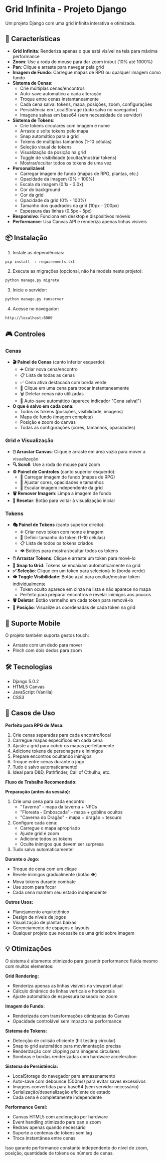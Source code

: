 # Grid Infinita - Projeto Django

Um projeto Django com uma grid infinita interativa e otimizada.

## 🚀 Características

- **Grid Infinita**: Renderiza apenas o que está visível na tela para máxima performance
- **Zoom**: Use a roda do mouse para dar zoom in/out (10% até 1000%)
- **Pan**: Clique e arraste para navegar pela grid
- **Imagem de Fundo**: Carregue mapas de RPG ou qualquer imagem como fundo
- **Sistema de Cenas**: 
  - Crie múltiplas cenas/encontros
  - Auto-save automático a cada alteração
  - Troque entre cenas instantaneamente
  - Cada cena salva: tokens, mapa, posições, zoom, configurações
  - Persistência em LocalStorage (tudo salvo no navegador)
  - Imagens salvas em base64 (sem necessidade de servidor)
- **Sistema de Tokens**: 
  - Crie tokens circulares com imagem e nome
  - Arraste e solte tokens pelo mapa
  - Snap automático para a grid
  - Tokens de múltiplos tamanhos (1-10 células)
  - Seleção visual de tokens
  - Visualização da posição na grid
  - Toggle de visibilidade (ocultar/mostrar tokens)
  - Mostrar/ocultar todos os tokens de uma vez
- **Personalizável**: 
  - Carregar imagem de fundo (mapas de RPG, plantas, etc.)
  - Opacidade da imagem (0% - 100%)
  - Escala da imagem (0.1x - 3.0x)
  - Cor do background
  - Cor da grid
  - Opacidade da grid (0% - 100%)
  - Tamanho dos quadrados da grid (10px - 200px)
  - Espessura das linhas (0.5px - 5px)
- **Responsivo**: Funciona em desktop e dispositivos móveis
- **Performance**: Usa Canvas API e renderiza apenas linhas visíveis

## 📦 Instalação

1. Instale as dependências:
```bash
pip install -r requirements.txt
```

2. Execute as migrações (opcional, não há models neste projeto):
```bash
python manage.py migrate
```

3. Inicie o servidor:
```bash
python manage.py runserver
```

4. Acesse no navegador:
```
http://localhost:8000
```

## 🎮 Controles

### Cenas
- **🎬 Painel de Cenas** (canto inferior esquerdo):
  - ➕ Criar nova cena/encontro
  - 📋 Lista de todas as cenas
  - ✅ Cena ativa destacada com borda verde
  - 🔄 Clique em uma cena para trocar instantaneamente
  - 🗑️ Deletar cenas não utilizadas
  - 💾 Auto-save automático (aparece indicador "Cena salva!")
- **O que é salvo em cada cena:**
  - Todos os tokens (posições, visibilidade, imagens)
  - Mapa de fundo (imagem completa)
  - Posição e zoom do canvas
  - Todas as configurações (cores, tamanhos, opacidades)

### Grid e Visualização
- **🖱️ Arrastar Canvas**: Clique e arraste em área vazia para mover a visualização
- **🔍 Scroll**: Use a roda do mouse para zoom
- **⚙️ Painel de Controles** (canto superior esquerdo):
  - 📁 Carregar imagem de fundo (mapas de RPG)
  - 🎨 Ajustar cores, opacidades e tamanhos
  - 📏 Escalar imagem independente da grid
- **🗑️ Remover Imagem**: Limpa a imagem de fundo
- **🔄 Resetar**: Botão para voltar à visualização inicial

### Tokens
- **🎭 Painel de Tokens** (canto superior direito):
  - ➕ Criar novo token com nome e imagem
  - 📏 Definir tamanho do token (1-10 células)
  - 📋 Lista de todos os tokens criados
  - 👁️ Botões para mostrar/ocultar todos os tokens
- **🖱️ Arrastar Tokens**: Clique e arraste um token para movê-lo
- **🎯 Snap to Grid**: Tokens se encaixam automaticamente na grid
- **✅ Seleção**: Clique em um token para selecioná-lo (borda verde)
- **👁️ Toggle Visibilidade**: Botão azul para ocultar/mostrar token individualmente
  - Token oculto aparece em cinza na lista e não aparece no mapa
  - Perfeito para preparar encontros e revelar inimigos aos poucos
- **🗑️ Deletar**: Botão vermelho em cada token para removê-lo
- **📍 Posição**: Visualize as coordenadas de cada token na grid

## 📱 Suporte Mobile

O projeto também suporta gestos touch:
- Arraste com um dedo para mover
- Pinch com dois dedos para zoom

## 🛠️ Tecnologias

- Django 5.0.2
- HTML5 Canvas
- JavaScript (Vanilla)
- CSS3

## 🎲 Casos de Uso

**Perfeito para RPG de Mesa:**
1. Crie cenas separadas para cada encontro/local
2. Carregue mapas específicos em cada cena
3. Ajuste a grid para cobrir os mapas perfeitamente
4. Adicione tokens de personagens e inimigos
5. Prepare encontros ocultando inimigos
6. Troque entre cenas durante o jogo
7. Tudo é salvo automaticamente!
8. Ideal para D&D, Pathfinder, Call of Cthulhu, etc.

**Fluxo de Trabalho Recomendado:**

**Preparação (antes da sessão):**
1. Crie uma cena para cada encontro:
   - "Taverna" - mapa da taverna + NPCs
   - "Floresta - Emboscada" - mapa + goblins ocultos
   - "Caverna do Dragão" - mapa + dragão + tesouro
2. Configure cada cena:
   - Carregue o mapa apropriado
   - Ajuste grid e zoom
   - Adicione todos os tokens
   - Oculte inimigos que devem ser surpresa
3. Tudo salvo automaticamente!

**Durante o Jogo:**
- Troque de cena com um clique
- Revele inimigos gradualmente (botão 👁️)
- Mova tokens durante combate
- Use zoom para focar
- Cada cena mantém seu estado independente

**Outros Usos:**
- Planejamento arquitetônico
- Design de níveis de jogos
- Visualização de plantas baixas
- Gerenciamento de espaços e layouts
- Qualquer projeto que necessite de uma grid sobre imagem

## 💡 Otimizações

O sistema é altamente otimizado para garantir performance fluida mesmo com muitos elementos:

**Grid Rendering:**
- Renderiza apenas as linhas visíveis na viewport atual
- Cálculo dinâmico de linhas verticais e horizontais
- Ajuste automático de espessura baseado no zoom

**Imagem de Fundo:**
- Renderizada com transformações otimizadas do Canvas
- Opacidade controlável sem impacto na performance

**Sistema de Tokens:**
- Detecção de colisão eficiente (hit testing circular)
- Snap to grid automático para movimentação precisa
- Renderização com clipping para imagens circulares
- Sombras e bordas renderizadas com hardware acceleration

**Sistema de Persistência:**
- LocalStorage do navegador para armazenamento
- Auto-save com debounce (500ms) para evitar saves excessivos
- Imagens convertidas para base64 (sem servidor necessário)
- Serialização/deserialização eficiente de estado
- Cada cena é completamente independente

**Performance Geral:**
- Canvas HTML5 com aceleração por hardware
- Event handling otimizado para pan e zoom
- Redraw apenas quando necessário
- Suporte a centenas de tokens sem lag
- Troca instantânea entre cenas

Isso garante performance constante independente do nível de zoom, posição, quantidade de tokens ou número de cenas.

